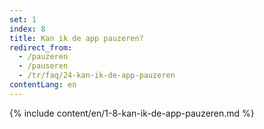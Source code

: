 ```yaml
---
set: 1
index: 8
title: Kan ik de app pauzeren?
redirect_from: 
  - /pauzeren
  - /pauseren
  - /tr/faq/24-kan-ik-de-app-pauzeren
contentLang: en
---
```

{% include content/en/1-8-kan-ik-de-app-pauzeren.md %}
